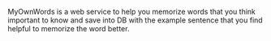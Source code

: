 MyOwnWords is a web service to help you memorize words that you think important to know and save into DB with the example sentence that you find helpful to memorize the word better.

